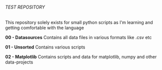 ###### TEST REPOSITORY
This repository solely exists for small python scripts as I'm learning and getting comfortable with the language

**00 - Datasources**
Contains all data files in various formats like .csv etc

**01 - Unsorted**
Contains various scripts

**02 - Matplotlib**
Contains scripts and data for matplotlib, numpy and other data-projects